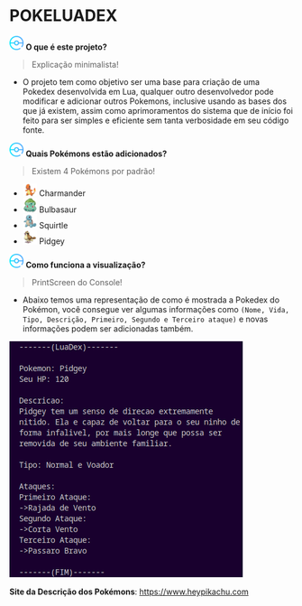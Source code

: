 # POKELUADEX

<img src='Images/pokebola.png' width='25'> **O que é este projeto?**
> Explicação minimalista!
- O projeto tem como objetivo ser uma base para criação de uma Pokedex desenvolvida em Lua, qualquer outro desenvolvedor pode modificar e adicionar outros Pokemons, inclusive usando as bases dos que já existem, assim como aprimoramentos do sistema que de início foi feito para ser simples e eficiente sem tanta verbosidade em seu código fonte.

<img src='Images/pokebola.png' width='25'> **Quais Pokémons estão adicionados?**
> Existem 4 Pokémons por padrão!
- <img src='Images/charmander.png' width='25'> Charmander
- <img src='Images/bulbasaur.png' width='25'> Bulbasaur
- <img src='Images/squirtle.png' width='25'> Squirtle
- <img src='Images/pidgey.png' width='25'> Pidgey

<img src='Images/pokebola.png' width='25'> **Como funciona a visualização?**
> PrintScreen do Console!
- Abaixo temos uma representação de como é mostrada a Pokedex do Pokémon, você consegue ver algumas informações como ``(Nome, Vida, Tipo, Descrição, Primeiro, Segundo e Terceiro ataque)`` e novas informações podem ser adicionadas também.

<img src='Images/Console.png' center=true>

**Site da Descrição dos Pokémons**: https://www.heypikachu.com

